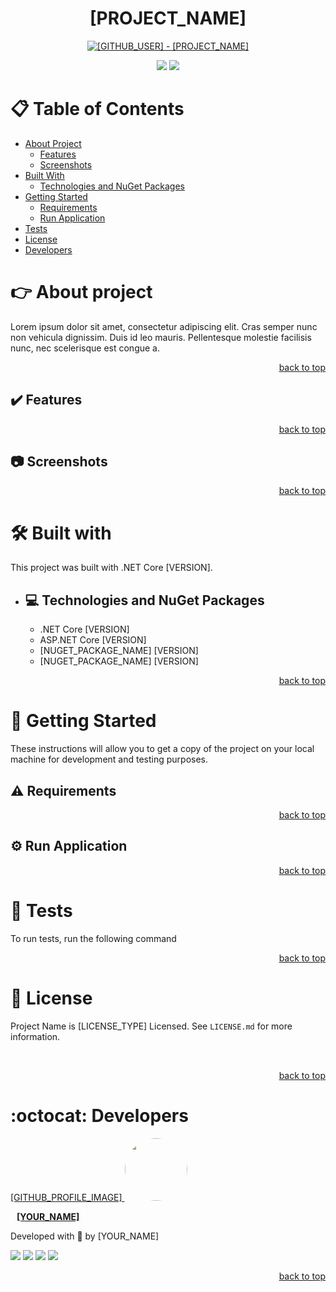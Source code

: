 <!-- 
TO USE THIS TEMPLATE JUST CHANGE ALL VARIABLES BELOW

[GITHUB_USER]
[PROJECT_NAME]
[PATH_IMAGE]
[VERSION]
[NUGET_PACKAGE_NAME]
[GITHUB_PROFILE_CODE]
[LINKEDIN_USER]
[YOUR_EMAIL]
[YOUTUBE_CHANNEL_ID]
[YOUR_NAME]

-->

<div align="center">

# [PROJECT_NAME]

<!-- CHANGE [GITHUB_USER] AND [PROJECT_NAME] IN ALL LINK LOCATION -->

[![[GITHUB_USER] - [PROJECT_NAME]](https://img.shields.io/static/v1?label=[GITHUB_USER]&message=[PROJEC_TNAME]&color=2eac6f&style=for-the-badge&logo=github)](https://github.com/[GITHUB_USER]/[PROJECT_NAME] "Go to GitHub repo")

<!-- BADGES OF STATUS IN DEVELOPEMNT AND LICENSE MIT -->
<img src="http://img.shields.io/static/v1?label=status&message=in%20development&color=2eac6f&style=for-the-badge"/>
<img src="http://img.shields.io/static/v1?label=license&message=MIT&color=2eac6f&style=for-the-badge"/>

<!-- BELOW CHANGE THE PROJECT NAME AND THE PATH TO A LOCAL IMAGE REPRESENTING THE PROJECT PROJECT -->

<!-- ![PROJECT_NAME]([PATH_IMAGE]) example: ![MY APP](./src/images/applicacao.png)--> 

</div>

# :clipboard: Table of Contents

* [About Project](#point_right-about-project)
    * [Features](#heavy_check_mark-features)
    * [Screenshots](#camera-screenshots)
* [Built With](#hammer_and_wrench-built-with)
    * [Technologies and NuGet Packages](#computer-technologies-and-nuget-packages)
* [Getting Started](#rocket-getting-started)
    * [Requirements](#warning-requirements)
    * [Run Application](#gear-run-application)
* [Tests](#test_tube-tests)
* [License](#page_facing_up-license)
* [Developers](#octocat-developers)

#   :point_right: About project

Lorem ipsum dolor sit amet, consectetur adipiscing elit. Cras semper nunc non vehicula dignissim. Duis id leo mauris. Pellentesque molestie facilisis nunc, nec scelerisque est congue a. 

<p align="right"><a href="#project_name">back to top</a></p>

##  :heavy_check_mark: Features 


<p align="right"><a href="#project_name">back to top</a></p>

##  :camera: Screenshots 

<p align="right"><a href="#project_name">back to top</a></p>

<!-- ends first block of content -->

#   :hammer_and_wrench: Built with 

This project was built with .NET Core [VERSION].

* ##    :computer: Technologies and NuGet Packages 

    <!-- FILL TECHS AND PACKAGES BELOW -->
    - .NET Core [VERSION]
    - ASP.NET Core [VERSION]
    - [NUGET_PACKAGE_NAME] [VERSION]
    - [NUGET_PACKAGE_NAME] [VERSION]

<p align="right"><a href="#project_name">back to top</a></p>

<!-- ends second block of content -->

#   :rocket: Getting Started 

These instructions will allow you to get a copy of the project on your local machine for development and testing purposes.

##  :warning: Requirements 

<p align="right"><a href="#project_name">back to top</a></p>

##  :gear: Run Application

<p align="right"><a href="#project_name">back to top</a></p>

#  :test_tube: Tests

To run tests, run the following command

<p align="right"><a href="#project_name">back to top</a></p>

#   :page_facing_up: License 

Project Name is [LICENSE_TYPE] Licensed. See ```LICENSE.md``` for more information.

<br/>

<p align="right"><a href="#project_name">back to top</a></p>


# :octocat: Developers 

<a href="https://[GITHUB_USER].github.io" target="_blank">
 <div>
    [GITHUB_PROFILE_IMAGE]
    <img style="border-radius: 50%;" src="https://[GITHUB_USER].github.io/assets/[GITHUB_PROFILE_CODE].png" width="100px;" alt=""/>
    <br />
    <p style="margin-left:10px"><b>[YOUR_NAME]</b></p>
 </div>
 </a> 


Developed with 💜 by [YOUR_NAME]

<div align="left">
<a href="https://www.linkedin.com/in/[LINKEDIN_USER]" target="_blank"><img src="https://img.shields.io/badge/-LinkedIn-%230077B5?style=badge&logo=linkedin&logoColor=white" target="_blank"></a>
<a href = "mailto:[YOUR_EMAIL]@hotmail.com"><img src="https://img.shields.io/badge/Outlook-0078D4?style=badge&logo=microsoft-outlook&logoColor=white" target="_blank"></a>
<a href="https://www.instagram.com/[INSTAGRAM_USER]/" target="_blank"><img src="https://img.shields.io/badge/-Instagram-%23E4405F?style=badge&logo=instagram&logoColor=white" target="_blank"></a>
<a href="https://www.youtube.com/channel/[YOUTUBE_CHANNEL_ID]" target="_blank"><img src="https://img.shields.io/badge/YouTube-FF0000?style=badge&logo=youtube&logoColor=white" target="_blank"></a>
</div>

<p align="right"><a href="#project_name">back to top</a></p>

